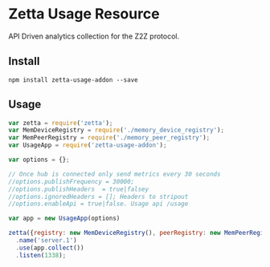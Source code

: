 # Zetta Usage Resource

API Driven analytics collection for the Z2Z protocol.

## Install

`npm install zetta-usage-addon --save`

## Usage

```javascript
var zetta = require('zetta');
var MemDeviceRegistry = require('./memory_device_registry');
var MemPeerRegistry = require('./memory_peer_registry');
var UsageApp = require('zetta-usage-addon');

var options = {};

// Once hub is connected only send metrics every 30 seconds
//options.publishFrequency = 30000;
//options.publishHeaders  = true|falsey
//options.ignoredHeaders = []; Headers to stripout 
//options.enableApi = true|false. Usage api /usage

var app = new UsageApp(options)

zetta({registry: new MemDeviceRegistry(), peerRegistry: new MemPeerRegistry()})
  .name('server.1')
  .use(app.collect())
  .listen(1338);
```


